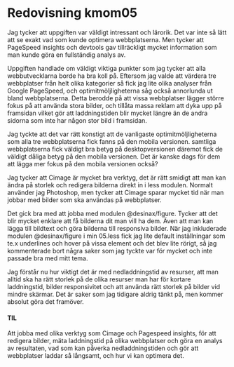 ---
---
Redovisning kmom05
=========================

Jag tycker att uppgiften var väldigt intressant och lärorik. Det var inte så lätt att se exakt vad som kunde optimera webbplatserna. Men tycker att PageSpeed insights och devtools gav tillräckligt mycket information som man kunde göra en fullständig analys av.

Uppgiften handlade om väldigt viktiga punkter som jag tycker att alla webbutvecklarna borde ha bra koll på. Eftersom jag valde att värdera tre webbplatser från helt olika kategorier så fick jag lite olika analyser från Google PageSpeed, och optimitmöljligheterna såg också annorlunda ut bland webbplatserna. Detta berodde på att vissa webbplatser lägger större fokus på att använda stora bilder, och tillåta massa reklam att dyka upp på framsidan vilket gör att laddningstiden blir mycket längre än de andra sidorna som inte har någon stor bild i framsidan.

Jag tyckte att det var rätt konstigt att de vanligaste optimitmöljligheterna som alla tre webbplatserna fick fanns på den mobila versionen. samtliga webbplatserna fick väldigt bra betyg på desktopversionen däremot fick de väldigt dåliga betyg på den mobila versionen. Det är kanske dags för dem att lägga mer fokus på den mobila versionen också?


Jag tycker att Cimage är mycket bra verktyg, det är rätt smidigt att man kan ändra på storlek och redigera bilderna direkt in i less modulen. Normalt använder jag Photoshop, men tycker att Cimage sparar mycket tid när man jobbar med bilder som ska användas på webbplatser.


Det gick bra med att jobba med modulen @desinax/figure. Tycker att det blir mycket enklare att få bilderna dit man vill ha dem. Även att man kan lägga till bildtext och göra bilderna till responsiva bilder. När jag inkluderade modulen @desinax/figure i min 05.less fick jag lite default inställningar som te.x underlines och hover på vissa element och det blev lite rörigt, så jag kommenterade bort några saker som jag tyckte var för mycket och inte passade bra med mitt tema.

Jag förstår nu hur viktigt det är med nedladdningstid av resurser, att man alltid ska ha rätt storlek på de olika resurser man har för kortare laddningstid, bilder responsivitet och att använda rätt storlek på bilder vid mindre skärmar. Det är saker som jag tidigare aldrig tänkt på, men kommer absolut göra det framöver.

<h4>TIL</h4>
Att jobba med olika verktyg som Cimage och Pagespeed insights, för att redigera bilder, mäta laddningstid på olika webbplatser och göra en analys av resultaten, vad som kan påverka nedladdningstiden och gör att webbplatser laddar så långsamt, och  hur vi kan optimera det.
